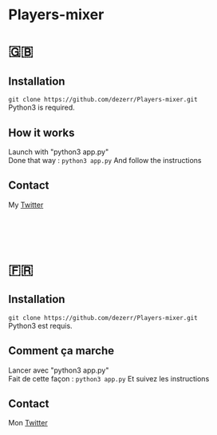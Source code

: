 # Players-mixer

# 🇬🇧
## Installation

`git clone https://github.com/dezerr/Players-mixer.git`
<br>Python3 is required.

## How it works
Launch with "python3 app.py"<br>
Done that way :
`python3 app.py`
And follow the instructions

## Contact
My [Twitter](https://twitter.com/dezerr_)

<br><br><br>

# 🇫🇷

## Installation

`git clone https://github.com/dezerr/Players-mixer.git`
<br>Python3 est requis.

## Comment ça marche
Lancer avec "python3 app.py"<br>
Fait de cette façon :
`python3 app.py`
Et suivez les instructions

## Contact
Mon [Twitter](https://twitter.com/dezerr_)

